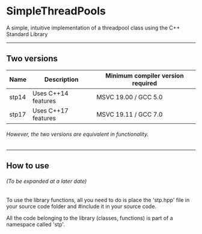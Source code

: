 # SimpleThreadPools

A simple, intuitive implementation of a threadpool class using the C++ Standard Library
  
---

## Two versions

|Name|Description|Minimum compiler version required|
|---|---|---|
|stp14|Uses C++14 features|MSVC 19.00 / GCC 5.0|
|stp17|Uses C++17 features|MSVC 19.11 / GCC 7.0|

###### *However, the two versions are equivalent in functionality.*

---

## How to use

###### (To be expanded at a later date)

To use the library functions, all you need to do is place the 'stp.hpp' file in your source code folder and \#include it in your source code.

All the code belonging to the library (classes, functions) is part of a namespace called 'stp'.
